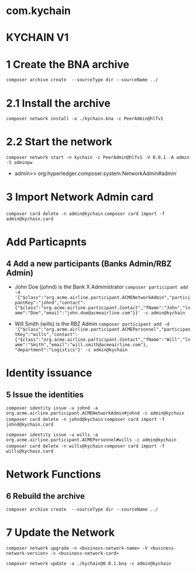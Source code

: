 # com.kychain

# KYCHAIN V1


# 1 Create the BNA archive
`composer archive create  --sourceType dir --sourceName ../`

# 2.1 Install the archive
`composer network install -a ./kychain.bna -c PeerAdmin@hlfv1`

# 2.2 Start the network
`composer network start -n kychain -c PeerAdmin@hlfv1 -V 0.0.1 -A admin -S adminpw`
- admin>> org.hyperledger.composer.system.NetworkAdmin#admin`

# 3 Import Network Admin card
`composer card delete -n admin@kychain`
`composer card import -f admin@kychain.card`

# Add Particapnts
## 4 Add a new participants (Banks Admin/RBZ Admin)

- John Doe (johnd) is the Bank X Administrator
`composer participant add -d '{"$class":"org.acme.airline.participant.ACMENetworkAdmin","participantKey":"johnd","contact":{"$class":"org.acme.airline.participant.Contact","fName":"John","lname":"Doe","email":"john.doe@acmeairline.com"}}' -c admin@kychain`

- Will Smith (wills) is the RBZ Admin
`composer participant add -d '{"$class":"org.acme.airline.participant.ACMEPersonnel","participantKey":"wills","contact":{"$class":"org.acme.airline.participant.Contact","fName":"Will","lname":"Smith","email":"will.smith@acmeairline.com"}, "department":"Logistics"}' -c admin@kychain`

# Identity issuance
## 5 Issue the identities
`composer identity issue -u johnd -a org.acme.airline.participant.ACMENetworkAdmin#johnd -c admin@kychain`
`composer card delete -n johnd@kychain`
`composer card import -f johnd@kychain.card`

`composer identity issue -u wills -a org.acme.airline.participant.ACMEPersonnel#wills -c admin@kychain `
`composer card delete -n wills@kychain`
`composer card import -f wills@kychain.card`

# Network Functions
## 6 Rebuild the archive
`composer archive create  --sourceType dir --sourceName ../`

# 7 Update the Network
`composer network upgrade -n <business-network-name> -V <business-network-version> -c <business-network-card>`
    
`composer network update -a ./kychain@0.0.1.bna -c admin@kychain`
